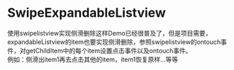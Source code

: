 # SwipeExpandableListview
使用swipelistview实现侧滑删除这样Demo已经很普及了，但是项目需要，expandableListview的item也要实现侧滑删除，参照swipelistview的ontouch事件，对getChildItem中的每个item设置点击事件以及ontouch事件。
<br>
例如：侧滑出item1再去点击其他的item，item1恢复原样...等等
